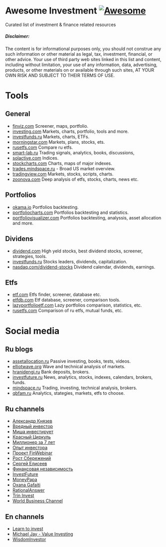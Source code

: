 # Awesome Investment [![Awesome](https://cdn.rawgit.com/sindresorhus/awesome/d7305f38d29fed78fa85652e3a63e154dd8e8829/media/badge.svg)](https://github.com/sindresorhus/awesome)

Curated list of investment &amp; finance related resources

##### Disclaimer: 
The content is for informational purposes only, you should not construe any such information or other material as legal, tax, investment, financial, or other advice.  Your use of third party web sites linked in this list and content, including without limitation, your use of any information, data, advertising, products, or other materials on or available through such sites, AT YOUR OWN RISK AND SUBJECT TO THEIR TERMS OF USE.

# Tools
## General
* [finviz.com](https://finviz.com) Screener, maps, portfolio.
* [investing.com](https://in.investing.com/) Markets, charts, portfolio, tools and more.
* [investfunds.ru](https://investfunds.ru/) Markets, charts, ETFs. 
* [morningstar.com](https://www.morningstar.com/) Markets, plans, stocks, ets.
* [rusetfs.com](https://rusetfs.com/) Compare ru etfs.
* [smart-lab.ru](https://smart-lab.ru/) Trading signals, analytics, books, discussions, 
* [solactive.com](https://www.solactive.com/indices/) Indices.
* [stockcharts.com](https://stockcharts.com/) Charts, maps of major indexes.
* [trades.mindspace.ru](https://trades.mindspace.ru/) - Broad US market overview.
* [tradingview.com](https://ru.tradingview.com/) Markets, stocks, scripts, charts.
* [zoonova.com](https://www.zoonova.com/) Deep analysis of etfs, stocks, charts, news etc.

## Portfolios
* [okama.io](https://okama.io/#/lazy-portfolios) Portfolios backtesting.
* [portfoliocharts.com](https://portfoliocharts.com/) Portfolios backtesting and statistics.
* [portfoliovisualizer.com](https://www.portfoliovisualizer.com/) Portfolios backtesting, analyssis, asset allocation and more.

## Dividens
* [dividend.com](https://www.dividend.com/) High yeld stocks, best dividend stocks, screener, strategies, tools.
* [investfunds.ru](https://investfunds.ru/stocks-leaders/) Stocks leaders, dividends, capitalization.
* [nasdaq.com/dividend-stocks](https://www.nasdaq.com/dividend-stocks/) Dividend calendar, dividends, earnings.

## Etfs
* [etf.com](https://www.etf.com/) Etfs finder, screener, database etc.
* [etfdb.com](https://etfdb.com/) Etf database, screener, comparison tools.
* [lazyportfolioetf.com](http://www.lazyportfolioetf.com/) Lazy portfolios comparison, statistics, etc.
* [rusetfs.com](https://rusetfs.com/) Comparison of ru etfs, mutual funds, etc.

# Social media
## Ru blogs
* [assetallocation.ru](https://assetallocation.ru/) Passive investing, books, tests, videos.
* [elliotwave.org](https://elliotwave.org/) Wave and technical analysis of markets.
* [hranidengi.ru](https://hranidengi.ru) Bank deposits, brokers.
* [investfuture.ru](https://investfuture.ru/) News, analytics, stocks, indexes, calendars, brokers, funds.
* [mindspace.ru](https://mindspace.ru/) Trading, investing, technical analysis, brokers.
* [qbfam.ru](http://www.qbfam.ru/analytics/reviews/aktsii-rosta-vs-ctoimostnye-aktsii/) Analytics, stategies, markets, etfs to choose.

## Ru channels
* [Александр Князев](https://www.youtube.com/channel/UC-cAmiU9BnwkmbhuNoB3UHQ)
* [Вредный инвестор](https://www.youtube.com/channel/UCbhXz_OPX3B0eTimt24PGVQ)
* [Миша инвестирует](https://www.youtube.com/channel/UCTM-tGx3sNZBYbOyXjAd0sQ)
* [Красный Циркуль](https://www.youtube.com/channel/UCxbe14qPgfkawAHZSi_8RZg)
* [Миллионер за 7 лет](https://www.youtube.com/channel/UCCyoZZKxFzzuX-8DAEOIV5Q)
* [Опыт инвестора](https://www.youtube.com/channel/UC7RMUZkM3FPGFgQXqN8gB9A)
* [Проект FinWebinar](https://www.youtube.com/channel/UCpFFEzNskcqWf1E3D-WkdUg)
* [Рост Сбережений](https://www.youtube.com/channel/UCOFW-XKXttGopIFx2N-jSvg)
* [Сергей Елисеев](https://www.youtube.com/channel/UCSdSBG3MRqhiZv4S1wO39SQ)
* [Финансовая независимость](https://www.youtube.com/channel/UCnyA5zdwYr8B_mVxSOkKuOg)
* [InvestFuture](https://www.youtube.com/channel/UC-WK8QlQJpAROCrO7dRvqcw)
* [MoneyPapa](https://www.youtube.com/channel/UC8aAReoktSVKgTt7jUAM5QA)
* [Oxana Gafaiti](https://www.youtube.com/user/mindspaceru)
* [RationalAnswer](https://www.youtube.com/channel/UCI_10IRftFes3lxlTVEjTzg)
* [Trin Invest](https://www.youtube.com/channel/UC7Uxxthe_yNgcGa7Ted8kMQ)
* [World Business Channel](https://www.youtube.com/channel/UCcqgJ3jF6UG8ea26kF2-5sg)

## En channels
* [Learn to invest](https://www.youtube.com/channel/UCSglJMvX-zSgv3PEJIE_inw)
* [Michael Jay - Value Investing](https://www.youtube.com/channel/UC7dBqDNlwMfHupqgJvPFZPg)
* [WisdomInvestor](https://www.youtube.com/user/wisdominvestor)


